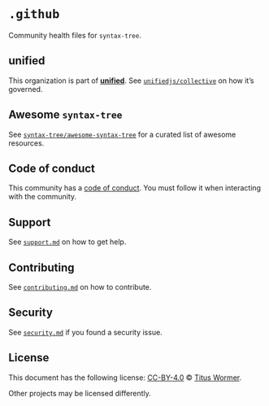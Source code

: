 # `.github`

Community health files for `syntax-tree`.

## unified

This organization is part of **[unified][github-unified]**.
See [`unifiedjs/collective`][github-collective] on how it’s governed.

## Awesome `syntax-tree`

See [`syntax-tree/awesome-syntax-tree`][github-awesome-syntax-tree] for a
curated list of awesome resources.

## Code of conduct

This community has a [code of conduct][file-code-of-conduct].
You must follow it when interacting with the community.

## Support

See [`support.md`][file-support] on how to get help.

## Contributing

See [`contributing.md`][file-contributing] on how to contribute.

## Security

See [`security.md`][file-security] if you found a security issue.

## License

This document has the following license:
[CC-BY-4.0][creativecommons-by] © [Titus Wormer][wooorm].

Other projects may be licensed differently.

[creativecommons-by]: https://creativecommons.org/licenses/by/4.0/

[file-code-of-conduct]: code-of-conduct.md

[file-contributing]: contributing.md

[file-security]: security.md

[file-support]: support.md

[github-awesome-syntax-tree]: https://github.com/syntax-tree/awesome-syntax-tree

[github-collective]: https://github.com/unifiedjs/collective

[github-unified]: https://github.com/unifiedjs

[wooorm]: https://wooorm.com
